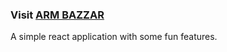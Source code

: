 ### Visit [ARM BAZZAR](https://chic-kitten-5fc5b1.netlify.app/)
A simple react application with some fun features. 
